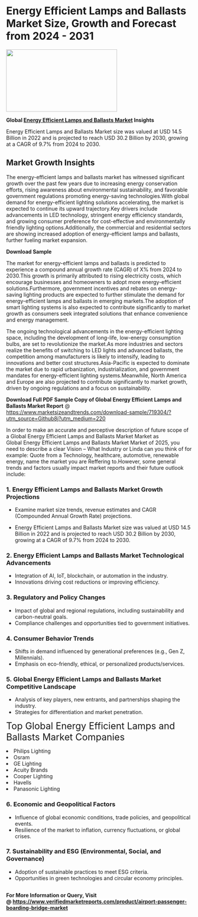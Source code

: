 <H1>Energy Efficient Lamps and Ballasts Market Size, Growth and Forecast from 2024 - 2031</H1><img class="aligncenter size-medium wp-image-584254" src="https://thirdeyenews.in/wp-content/uploads/2024/09/Global-Market-Research-300x168.jpeg" alt="" width="300" height="168" /><p><strong>Global&nbsp;<a href="https://www.marketsizeandtrends.com/download-sample/719304/?utm_source=Github8j?utm_medium=220">Energy Efficient Lamps and Ballasts Market</a> Insights</strong></p><p>Energy Efficient Lamps and Ballasts Market size was valued at USD 14.5 Billion in 2022 and is projected to reach USD 30.2 Billion by 2030, growing at a CAGR of 9.7% from 2024 to 2030.</p><p><h2>Market Growth Insights</h2> <p>The energy-efficient lamps and ballasts market has witnessed significant growth over the past few years due to increasing energy conservation efforts, rising awareness about environmental sustainability, and favorable government regulations promoting energy-saving technologies.With global demand for energy-efficient lighting solutions accelerating, the market is expected to continue its upward trajectory.Key drivers include advancements in LED technology, stringent energy efficiency standards, and growing consumer preference for cost-effective and environmentally friendly lighting options.Additionally, the commercial and residential sectors are showing increased adoption of energy-efficient lamps and ballasts, further fueling market expansion.</p> <p><strong>Download Sample</strong></p> <p>The market for energy-efficient lamps and ballasts is predicted to experience a compound annual growth rate (CAGR) of X% from 2024 to 2030.This growth is primarily attributed to rising electricity costs, which encourage businesses and homeowners to adopt more energy-efficient solutions.Furthermore, government incentives and rebates on energy-saving lighting products are expected to further stimulate the demand for energy-efficient lamps and ballasts in emerging markets.The adoption of smart lighting systems is also expected to contribute significantly to market growth as consumers seek integrated solutions that enhance convenience and energy management.</p> <p>The ongoing technological advancements in the energy-efficient lighting space, including the development of long-life, low-energy consumption bulbs, are set to revolutionize the market.As more industries and sectors realize the benefits of switching to LED lights and advanced ballasts, the competition among manufacturers is likely to intensify, leading to innovations and better cost structures.Asia-Pacific is expected to dominate the market due to rapid urbanization, industrialization, and government mandates for energy-efficient lighting systems.Meanwhile, North America and Europe are also projected to contribute significantly to market growth, driven by ongoing regulations and a focus on sustainability.</p> <p><span class=""><strong>Download Full PDF Sample Copy of Global Energy Efficient Lamps and Ballasts Market Report</strong> @ <a href="https://www.marketsizeandtrends.com/download-sample/719304/?utm_source=Github8j?utm_medium=220" target="_blank">https://www.marketsizeandtrends.com/download-sample/719304/?utm_source=Github8j?utm_medium=220</a></span></p><p>In order to make an accurate and perceptive description of future scope of a Global&nbsp;Energy Efficient Lamps and Ballasts Market Market as Global&nbsp;Energy Efficient Lamps and Ballasts Market Market of 2025, you need to describe a clear Vision &ndash; What Industry or Linda can you think of for example: Quote from a Technology, healthcare, automotive, renewable energy, name the market you are Reffering to.However, some general trends and factors usually impact market reports and their future outlook include:</p><h3>1.&nbsp;<strong>Energy Efficient Lamps and Ballasts Market Growth Projections</strong></h3><ul><li>Examine market size trends, revenue estimates and CAGR (Compounded Annual Growth Rate) projections.</li><li><p>Energy Efficient Lamps and Ballasts Market size was valued at USD 14.5 Billion in 2022 and is projected to reach USD 30.2 Billion by 2030, growing at a CAGR of 9.7% from 2024 to 2030.</p></li></ul><h3>2.&nbsp;<strong>Energy Efficient Lamps and Ballasts Market Technological Advancements</strong></h3><ul><li>Integration of AI, IoT, blockchain, or automation in the industry.</li><li>Innovations driving cost reductions or improving efficiency.</li></ul><h3>3.&nbsp;<strong>Regulatory and Policy Changes</strong></h3><ul><li>Impact of global and regional regulations, including sustainability and carbon-neutral goals.</li><li>Compliance challenges and opportunities tied to government initiatives.</li></ul><h3>4.&nbsp;<strong>Consumer Behavior Trends</strong></h3><ul><li>Shifts in demand influenced by generational preferences (e.g., Gen Z, Millennials).</li><li>Emphasis on eco-friendly, ethical, or personalized products/services.</li></ul><h3>5.&nbsp;<strong>Global Energy Efficient Lamps and Ballasts Market Competitive Landscape</strong></h3><ul><li>Analysis of key players, new entrants, and partnerships shaping the industry.</li><li>Strategies for differentiation and market penetration.</li></ul><p data-pm-slice="1 1 []"><span style="color: inherit; font-family: inherit; font-size: 25px;">Top Global Energy Efficient Lamps and Ballasts Market Companies</span></p><div class="" data-test-id=""><p><li>Philips Lighting</li><li> Osram</li><li> GE Lighting</li><li> Acuity Brands</li><li> Cooper Lighting</li><li> Havells</li><li> Panasonic Lighting</li></p></div><h3>6.&nbsp;<strong>Economic and Geopolitical Factors</strong></h3><ul><li>Influence of global economic conditions, trade policies, and geopolitical events.</li><li>Resilience of the market to inflation, currency fluctuations, or global crises.</li></ul><h3>7.&nbsp;<strong>Sustainability and ESG (Environmental, Social, and Governance)</strong></h3><ul><li>Adoption of sustainable practices to meet ESG criteria.</li><li>Opportunities in green technologies and circular economy principles.</li></ul><h2><strong style="font-size: 14px;">For More Information or Query, Visit @&nbsp;</strong><a style="background-color: #ffffff; font-size: 14px;" href="https://www.marketsizeandtrends.com/report/energy-efficient-lamps-and-ballasts-market/" target="_blank">https://www.verifiedmarketreports.com/product/airport-passenger-boarding-bridge-market</a></h2>